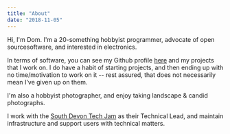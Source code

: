 ```yaml
---
title: "About"
date: "2018-11-05"
---
```


Hi, I'm Dom. I'm a 20-something hobbyist programmer, advocate of open
sourcesoftware, and interested in electronics.

In terms of software, you can see my Github profile [here][gh] and my projects
that I work on. I do have a habit of starting projects, and then ending up with
no time/motivation to work on it -- rest assured, that does not necessarily mean
I've given up on them.

I'm also a hobbyist photographer, and enjoy taking landscape & candid
photographs.

I work with the [South Devon Tech Jam][sdtj] as their Technical Lead, and
maintain infrastructure and support users with technical matters.

[gh]: https://github.com/shymega
[sdtj]: https://www.sdtj.org.uk
